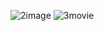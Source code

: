 ![2image](https://github.com/shreya26-bit/Movie_app/assets/122899199/5584e7ec-91c1-45ea-81e7-bdcd7aee26d8)
![3movie](https://github.com/shreya26-bit/Movie_app/assets/122899199/5c1402bb-cb86-4e15-9916-cb420e6bb09c)

